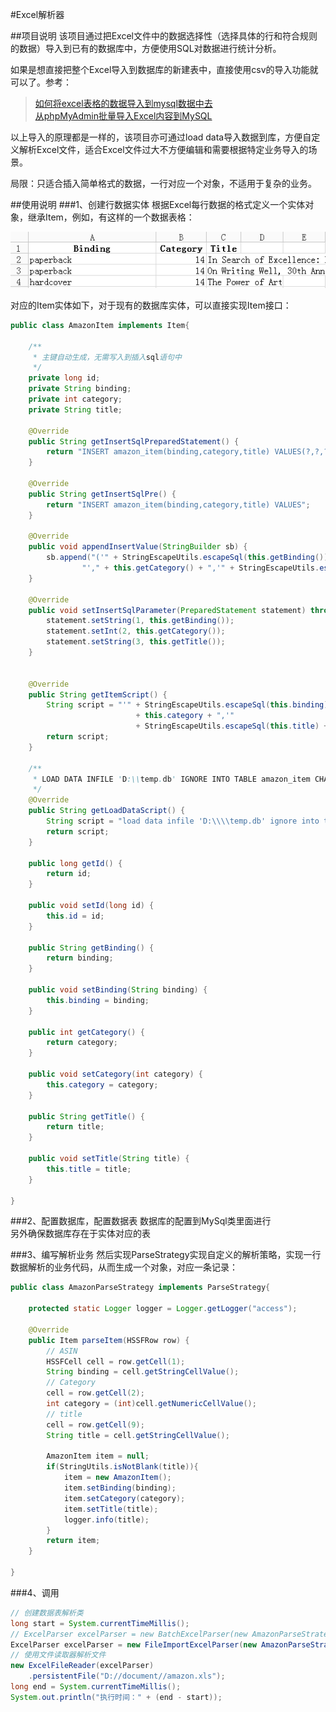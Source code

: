 #Excel解析器

##项目说明
该项目通过把Excel文件中的数据选择性（选择具体的行和符合规则的数据）导入到已有的数据库中，方便使用SQL对数据进行统计分析。

如果是想直接把整个Excel导入到数据库的新建表中，直接使用csv的导入功能就可以了。参考：
> [如何将excel表格的数据导入到mysql数据中去](http://jingyan.baidu.com/article/fc07f9891cb56412ffe5199a.html "如何将excel表格的数据导入到mysql数据中去")    
> [从phpMyAdmin批量导入Excel内容到MySQL](http://jingyan.baidu.com/album/5225f26b12d968e6fb090857.html "从phpMyAdmin批量导入Excel内容到MySQL")    

以上导入的原理都是一样的，该项目亦可通过load data导入数据到库，方便自定义解析Excel文件，适合Excel文件过大不方便编辑和需要根据特定业务导入的场景。
    
局限：只适合插入简单格式的数据，一行对应一个对象，不适用于复杂的业务。    

##使用说明
###1、创建行数据实体
根据Excel每行数据的格式定义一个实体对象，继承Item，例如，有这样的一个数据表格：    

![](
https://raw.githubusercontent.com/arthinking/arthinking.github.io/master/images/2015/01/20150115-excel-parser01.png)    

对应的Item实体如下，对于现有的数据库实体，可以直接实现Item接口：    
```java
public class AmazonItem implements Item{

    /**
     * 主键自动生成，无需写入到插入sql语句中
     */
    private long id;
    private String binding;
    private int category;
    private String title;
    
    @Override
    public String getInsertSqlPreparedStatement() {
        return "INSERT amazon_item(binding,category,title) VALUES(?,?,?)";
    }
    
    @Override
    public String getInsertSqlPre() {
        return "INSERT amazon_item(binding,category,title) VALUES";
    }

    @Override
    public void appendInsertValue(StringBuilder sb) {
        sb.append("('" + StringEscapeUtils.escapeSql(this.getBinding()) + 
                "'," + this.getCategory() + ",'" + StringEscapeUtils.escapeSql(this.getTitle()) +"')");
    }

    @Override
    public void setInsertSqlParameter(PreparedStatement statement) throws SQLException{
        statement.setString(1, this.getBinding());
        statement.setInt(2, this.getCategory());
        statement.setString(3, this.getTitle());
    }
    

    @Override
    public String getItemScript() {
        String script = "'" + StringEscapeUtils.escapeSql(this.binding) + "'," 
                            + this.category + ",'" 
                            + StringEscapeUtils.escapeSql(this.title) + "'\r\n";
        return script;
    }
    
    /**
     * LOAD DATA INFILE 'D:\\temp.db' IGNORE INTO TABLE amazon_item CHARACTER SET utf8 FIELDS TERMINATED BY ',' ENCLOSED BY '\'' LINES TERMINATED BY '\r\n' (`binding`,`category`,`title`)
     */
    @Override
    public String getLoadDataScript() {
        String script = "load data infile 'D:\\\\temp.db' ignore into table amazon_item character set utf8 fields terminated by ',' enclosed by '''' lines terminated by '\\r\\n' (`binding`,`category`,`title`)";
        return script;
    }

    public long getId() {
        return id;
    }

    public void setId(long id) {
        this.id = id;
    }

    public String getBinding() {
        return binding;
    }

    public void setBinding(String binding) {
        this.binding = binding;
    }

    public int getCategory() {
        return category;
    }

    public void setCategory(int category) {
        this.category = category;
    }

    public String getTitle() {
        return title;
    }

    public void setTitle(String title) {
        this.title = title;
    }
   
}
```

###2、配置数据库，配置数据表
数据库的配置到MySql类里面进行    
另外确保数据库存在于实体对应的表

###3、编写解析业务
然后实现ParseStrategy实现自定义的解析策略，实现一行数据解析的业务代码，从而生成一个对象，对应一条记录：     
```java
public class AmazonParseStrategy implements ParseStrategy{

    protected static Logger logger = Logger.getLogger("access");
    
    @Override
    public Item parseItem(HSSFRow row) {
        // ASIN
        HSSFCell cell = row.getCell(1);
        String binding = cell.getStringCellValue();
        // Category
        cell = row.getCell(2);
        int category = (int)cell.getNumericCellValue();
        // title
        cell = row.getCell(9);
        String title = cell.getStringCellValue();
        
        AmazonItem item = null;
        if(StringUtils.isNotBlank(title)){
            item = new AmazonItem();
            item.setBinding(binding);
            item.setCategory(category);
            item.setTitle(title);
            logger.info(title);
        }
        return item;
    }

}
```

###4、调用
```java
// 创建数据表解析类
long start = System.currentTimeMillis();
// ExcelParser excelParser = new BatchExcelParser(new AmazonParseStrategy());  // 5050 
ExcelParser excelParser = new FileImportExcelParser(new AmazonParseStrategy());  // 3688
// 使用文件读取器解析文件
new ExcelFileReader(excelParser)
    .persistentFile("D://document//amazon.xls");
long end = System.currentTimeMillis();
System.out.println("执行时间：" + (end - start));
```